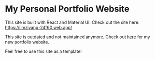 # My Personal Portfolio Website
This site is built with React and Material UI. Check out the site here:
https://limziyang-24f60.web.app/

This site is outdated and not maintained anymore. Check out [here](https://github.com/Ziyang-98/my-website-2.0) for my new portfolio website.

Feel free to use this site as a template!
